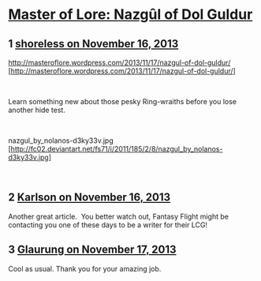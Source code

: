 # [Master of Lore: Nazgûl of Dol Guldur](https://community.fantasyflightgames.com/topic/93621-master-of-lore-nazg%C3%BBl-of-dol-guldur/)

## 1 [shoreless on November 16, 2013](https://community.fantasyflightgames.com/topic/93621-master-of-lore-nazg%C3%BBl-of-dol-guldur/?do=findComment&comment=910373)

http://masteroflore.wordpress.com/2013/11/17/nazgul-of-dol-guldur/ [http://masteroflore.wordpress.com/2013/11/17/nazgul-of-dol-guldur/]

 

Learn something new about those pesky Ring-wraiths before you lose another hide test.

 

nazgul_by_nolanos-d3ky33v.jpg [http://fc02.deviantart.net/fs71/i/2011/185/2/8/nazgul_by_nolanos-d3ky33v.jpg]

 

## 2 [Karlson on November 16, 2013](https://community.fantasyflightgames.com/topic/93621-master-of-lore-nazg%C3%BBl-of-dol-guldur/?do=findComment&comment=910440)

Another great article.  You better watch out, Fantasy Flight might be contacting you one of these days to be a writer for their LCG!

## 3 [Glaurung on November 17, 2013](https://community.fantasyflightgames.com/topic/93621-master-of-lore-nazg%C3%BBl-of-dol-guldur/?do=findComment&comment=910582)

Cool as usual. Thank you for your amazing job.

